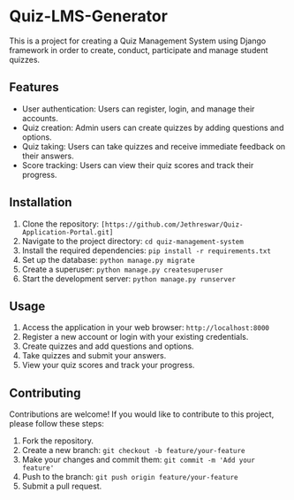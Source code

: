 # Quiz-LMS-Generator
 This is a project for creating a Quiz Management System using Django framework in order to create, conduct, participate and manage student quizzes.

## Features

- User authentication: Users can register, login, and manage their accounts.
- Quiz creation: Admin users can create quizzes by adding questions and options.
- Quiz taking: Users can take quizzes and receive immediate feedback on their answers.
- Score tracking: Users can view their quiz scores and track their progress.

## Installation

1. Clone the repository: `[https://github.com/Jethreswar/Quiz-Application-Portal.git]`
2. Navigate to the project directory: `cd quiz-management-system`
3. Install the required dependencies: `pip install -r requirements.txt`
4. Set up the database: `python manage.py migrate`
5. Create a superuser: `python manage.py createsuperuser`
6. Start the development server: `python manage.py runserver`

## Usage

1. Access the application in your web browser: `http://localhost:8000`
2. Register a new account or login with your existing credentials.
3. Create quizzes and add questions and options.
4. Take quizzes and submit your answers.
5. View your quiz scores and track your progress.

## Contributing

Contributions are welcome! If you would like to contribute to this project, please follow these steps:

1. Fork the repository.
2. Create a new branch: `git checkout -b feature/your-feature`
3. Make your changes and commit them: `git commit -m 'Add your feature'`
4. Push to the branch: `git push origin feature/your-feature`
5. Submit a pull request.
